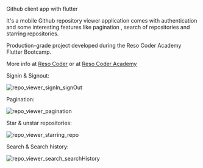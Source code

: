 Github client app with flutter

It's a mobile Github repository viewer application comes with authentication and some interesting features like pagination , search of repositories and starring repositories.

Production-grade project developed during the Reso Coder Academy Flutter Bootcamp.

More info at [Reso Coder](https://resocoder.com/fdb/) or at [Reso Coder Academy](https://resocoder.academy/)

Signin & Signout:


![repo_viewer_signIn_signOut](https://user-images.githubusercontent.com/124163527/234303106-d8d3768c-86dc-45b9-ba3a-e88203528b53.gif)


Pagination:


![repo_viewer_pagination](https://user-images.githubusercontent.com/124163527/234285684-df99b450-a453-490d-9a3d-4d3faf813c6e.gif)


Star & unstar repositories:


![repo_viewer_starring_repo](https://user-images.githubusercontent.com/124163527/234297919-0f15cb90-5a9e-4c94-ae60-9295377ea21f.gif)


Search & Search history:


![repo_viewer_search_searchHistory](https://user-images.githubusercontent.com/124163527/234298667-e77c5d09-019d-4e9f-b7be-4db0b37d04c2.gif)
